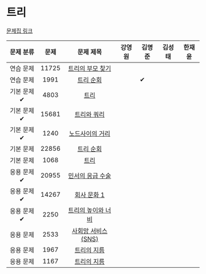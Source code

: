 # 트리

[문제집 링크](https://www.acmicpc.net/workbook/view/9657)

| 문제 분류 | 문제 | 문제 제목 | 강영원 | 김명준 | 김성태 | 한재윤 |
| :-: | :-: | :-: | :-: | --- | --- | --- |
| 연습 문제 | 11725 | [트리의 부모 찾기](https://www.acmicpc.net/problem/11725) |   |   |   |   |
| 연습 문제 | 1991 | [트리 순회](https://www.acmicpc.net/problem/1991) |   | ✔ |   |   |
| 기본 문제✔ | 4803 | [트리](https://www.acmicpc.net/problem/4803) |   |   |   |   |
| 기본 문제✔ | 15681 | [트리와 쿼리](https://www.acmicpc.net/problem/15681) |   |   |   |   |
| 기본 문제✔ | 1240 | [노드사이의 거리](https://www.acmicpc.net/problem/1240) |   |   |   |   |
| 기본 문제 | 22856 | [트리 순회](https://www.acmicpc.net/problem/22856) |   |   |   |   |
| 기본 문제 | 1068 | [트리](https://www.acmicpc.net/problem/1068) |   |   |   |   |
| 응용 문제✔ | 20955 | [민서의 응급 수술](https://www.acmicpc.net/problem/20955) |   |   |   |   |
| 응용 문제✔ | 14267 | [회사 문화 1](https://www.acmicpc.net/problem/14267) |   |   |   |   |
| 응용 문제✔ | 2250 | [트리의 높이와 너비](https://www.acmicpc.net/problem/2250) |   |   |   |   |
| 응용 문제 | 2533 | [사회망 서비스(SNS)](https://www.acmicpc.net/problem/2533) |   |   |   |   |
| 응용 문제 | 1967 | [트리의 지름](https://www.acmicpc.net/problem/1967) |   |   |   |   |
| 응용 문제 | 1167 | [트리의 지름](https://www.acmicpc.net/problem/1167) |   |   |   |   |
